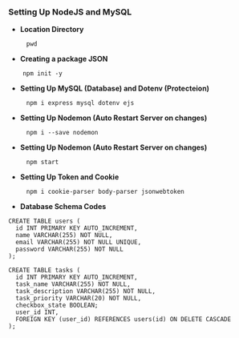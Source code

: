 ### Setting Up NodeJS and MySQL

- **Location Directory**

```code
     pwd
```

- **Creating a package JSON**

```code
    npm init -y
```

- **Setting Up MySQL (Database) and Dotenv (Protecteion)**

```code
     npm i express mysql dotenv ejs
```

- **Setting Up Nodemon (Auto Restart Server on changes)**

```code
     npm i --save nodemon
```

- **Setting Up Nodemon (Auto Restart Server on changes)**

```code
     npm start
```

- **Setting Up Token and Cookie**

```code
     npm i cookie-parser body-parser jsonwebtoken
```
- **Database Schema Codes**

```code
CREATE TABLE users (
  id INT PRIMARY KEY AUTO_INCREMENT,
  name VARCHAR(255) NOT NULL,
  email VARCHAR(255) NOT NULL UNIQUE,
  password VARCHAR(255) NOT NULL
);

CREATE TABLE tasks (
  id INT PRIMARY KEY AUTO_INCREMENT,
  task_name VARCHAR(255) NOT NULL,
  task_description VARCHAR(255) NOT NULL,
  task_priority VARCHAR(20) NOT NULL,
  checkbox_state BOOLEAN;
  user_id INT,
  FOREIGN KEY (user_id) REFERENCES users(id) ON DELETE CASCADE
);
```
